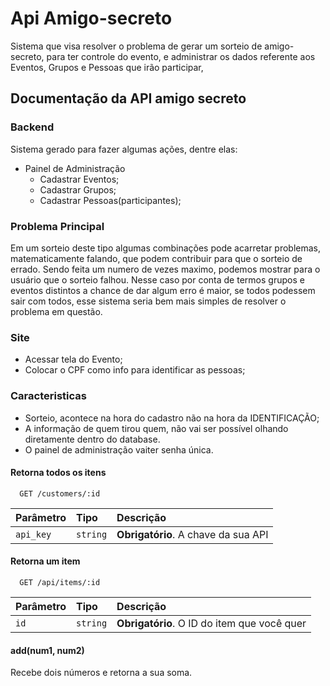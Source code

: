 # Api Amigo-secreto

Sistema que visa resolver o problema de gerar um sorteio de amigo-secreto, para ter controle do evento, e administrar os dados referente aos Eventos, Grupos e Pessoas que irão participar,

## Documentação da API amigo secreto

### Backend

Sistema gerado para fazer algumas ações, dentre elas:

- Painel de Administração
  - Cadastrar Eventos;
  - Cadastrar Grupos;
  - Cadastrar Pessoas(participantes);

### Problema Principal

Em um sorteio deste tipo algumas combinações pode acarretar problemas, matematicamente falando, que podem contribuir para que o sorteio de errado.
Sendo feita um numero de vezes maximo, podemos mostrar para o usuário que o sorteio falhou.
Nesse caso por conta de termos grupos e eventos distintos a chance de dar algum erro é maior, se todos podessem sair com todos, esse sistema seria bem mais simples de resolver o problema em questão.

### Site

- Acessar tela do Evento;
- Colocar o CPF como info para identificar as pessoas;

### Caracteristicas

- Sorteio, acontece na hora do cadastro não na hora da IDENTIFICAÇÃO;
- A informação de quem tirou quem, não vai ser possível olhando diretamente dentro do database.
- O painel de administração vaiter senha única.

#### Retorna todos os itens

```http
  GET /customers/:id
```

| Parâmetro | Tipo     | Descrição                           |
| :-------- | :------- | :---------------------------------- |
| `api_key` | `string` | **Obrigatório**. A chave da sua API |

#### Retorna um item

```http
  GET /api/items/:id
```

| Parâmetro | Tipo     | Descrição                                   |
| :-------- | :------- | :------------------------------------------ |
| `id`      | `string` | **Obrigatório**. O ID do item que você quer |

#### add(num1, num2)

Recebe dois números e retorna a sua soma.
